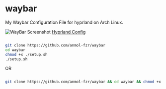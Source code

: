 # waybar

My Waybar Configuration File for hyprland on Arch Linux. 

![WayBar Screenshot](https://i.imgur.com/M36SY9V.png)
[Hyprland Config](https://github.com/anmol-fzr/hypr)

```bash

git clone https://github.com/anmol-fzr/waybar
cd waybar
chmod +x ./setup.sh
./setup.sh

```

OR

```bash

git clone https://github.com/anmol-fzr/waybar && cd waybar && chmod +x ./setup.sh && ./setup.sh

```
